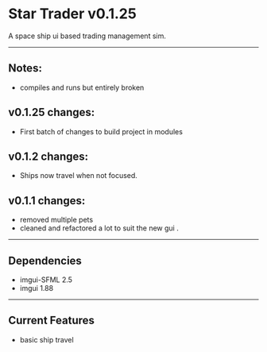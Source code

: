 Star Trader v0.1.25
============================
A space ship ui based trading management sim.

------
Notes:
------
* compiles and runs but entirely broken

v0.1.25 changes:
--------------
* First batch of changes to build project in modules


v0.1.2 changes:
--------------
* Ships now travel when not focused.

v0.1.1 changes:
--------------
* removed multiple pets
* cleaned and refactored a lot to suit the new gui .

------------
Dependencies
------------
* imgui-SFML 2.5
* imgui 1.88

----------------
Current Features
----------------
- basic ship travel


